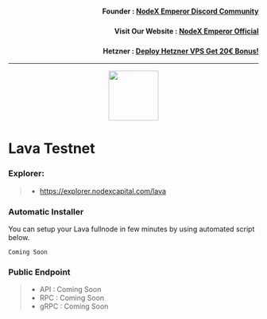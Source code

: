 <h3><p style="font-size:14px" align="right">Founder :
<a href="https://discord.gg/bDUAwZhqBb" target="_blank">NodeX Emperor Discord Community</a></p></h3>
<h3><p style="font-size:14px" align="right">Visit Our Website :
<a href="https://nodex.one" target="_blank">NodeX Emperor Official</a></p></h3>
<h3><p style="font-size:14px" align="right">Hetzner :
<a href="https://hetzner.cloud/?ref=bMTVi7dcwSgA" target="_blank">Deploy Hetzner VPS Get 20€ Bonus!</a></h3>
<hr>

<p align="center">
  <img height="100" height="auto" src="https://polkachu.com/images/chains/lava.png">
</p>

# Lava Testnet

### Explorer:
>-  https://explorer.nodexcapital.com/lava

### Automatic Installer
You can setup your Lava fullnode in few minutes by using automated script below.
```
Coming Soon
```
### Public Endpoint

>- API : Coming Soon
>- RPC : Coming Soon
>- gRPC : Coming Soon